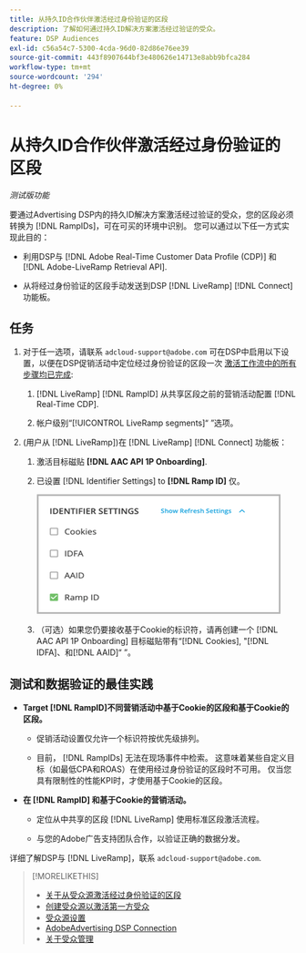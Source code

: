 ```yaml
---
title: 从持久ID合作伙伴激活经过身份验证的区段
description: 了解如何通过持久ID解决方案激活经过验证的受众。
feature: DSP Audiences
exl-id: c56a54c7-5300-4cda-96d0-82d86e76ee39
source-git-commit: 443f8907644bf3e480626e14713e8abb9bfca284
workflow-type: tm+mt
source-wordcount: '294'
ht-degree: 0%

---
```


# 从持久ID合作伙伴激活经过身份验证的区段

*测试版功能*

要通过Advertising DSP内的持久ID解决方案激活经过验证的受众，您的区段必须转换为 [!DNL RampIDs]，可在可买的环境中识别。 您可以通过以下任一方式实现此目的：

* 利用DSP与 [!DNL Adobe Real-Time Customer Data Profile (CDP)] 和 [!DNL Adobe-LiveRamp Retrieval API].

* 从将经过身份验证的区段手动发送到DSP [!DNL LiveRamp] [!DNL Connect] 功能板。

## 任务

1. 对于任一选项，请联系 `adcloud-support@adobe.com` 可在DSP中启用以下设置，以便在DSP促销活动中定位经过身份验证的区段一次 [激活工作流中的所有步骤均已完成](source-about.md#workflow-sources):

   1. [!DNL LiveRamp] [!DNL RampID] 从共享区段之前的营销活动配置 [!DNL Real-Time CDP].

   1. 帐户级别“[!UICONTROL LiveRamp segments]“ ”选项。

1. (用户从 [!DNL LiveRamp])在 [!DNL LiveRamp] [!DNL Connect] 功能板：

   1. 激活目标磁贴 **[!DNL AAC API 1P Onboarding]**.

   1. 已设置 [!DNL Identifier Settings] to **[!DNL Ramp ID]** 仅。

      ![标识符设置](/help/dsp/assets/liveramp-tile-settings.png)

   1. （可选）如果您仍要接收基于Cookie的标识符，请再创建一个 [!DNL AAC API 1P Onboarding] 目标磁贴带有“[!DNL Cookies], &quot;[!DNL IDFA]、和[!DNL AAID]“ ”。

## 测试和数据验证的最佳实践

* **Target [!DNL RampID]不同营销活动中基于Cookie的区段和基于Cookie的区段。**

   * 促销活动设置仅允许一个标识符按优先级排列。

   * 目前， [!DNL RampIDs] 无法在现场事件中检索。 这意味着某些自定义目标（如最低CPA和ROAS）在使用经过身份验证的区段时不可用。 仅当您具有限制性的性能KPI时，才使用基于Cookie的区段。

* **在 [!DNL RampID] 和基于Cookie的营销活动。**

   * 定位从中共享的区段 [!DNL LiveRamp] 使用标准区段激活流程。

   * 与您的Adobe广告支持团队合作，以验证正确的数据分发。

详细了解DSP与 [!DNL LiveRamp]，联系 `adcloud-support@adobe.com`.

>[!MORELIKETHIS]
>
>* [关于从受众源激活经过身份验证的区段](source-about.md)
>* [创建受众源以激活第一方受众](source-create.md)
>* [受众源设置](source-settings.md)
>* [AdobeAdvertising DSP Connection](https://experienceleague.adobe.com/docs/experience-platform/destinations/catalog/advertising/adobe-advertising-connection.html)
>* [关于受众管理](/help/dsp/audiences/audience-about.md)

